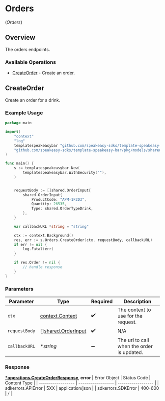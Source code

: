 # Orders
(*Orders*)

## Overview

The orders endpoints.

### Available Operations

* [CreateOrder](#createorder) - Create an order.

## CreateOrder

Create an order for a drink.

### Example Usage

```go
package main

import(
	"context"
	"log"
	templatespeakeasybar "github.com/speakeasy-sdks/template-speakeasy-bar"
	"github.com/speakeasy-sdks/template-speakeasy-bar/pkg/models/shared"
)

func main() {
    s := templatespeakeasybar.New(
        templatespeakeasybar.WithSecurity(""),
    )


    requestBody := []shared.OrderInput{
        shared.OrderInput{
            ProductCode: "APM-1F2D3",
            Quantity: 26535,
            Type: shared.OrderTypeDrink,
        },
    }

    var callbackURL *string = "string"

    ctx := context.Background()
    res, err := s.Orders.CreateOrder(ctx, requestBody, callbackURL)
    if err != nil {
        log.Fatal(err)
    }

    if res.Order != nil {
        // handle response
    }
}
```

### Parameters

| Parameter                                                       | Type                                                            | Required                                                        | Description                                                     |
| --------------------------------------------------------------- | --------------------------------------------------------------- | --------------------------------------------------------------- | --------------------------------------------------------------- |
| `ctx`                                                           | [context.Context](https://pkg.go.dev/context#Context)           | :heavy_check_mark:                                              | The context to use for the request.                             |
| `requestBody`                                                   | [][shared.OrderInput](../../../pkg/models/shared/orderinput.md) | :heavy_check_mark:                                              | N/A                                                             |
| `callbackURL`                                                   | **string*                                                       | :heavy_minus_sign:                                              | The url to call when the order is updated.                      |


### Response

**[*operations.CreateOrderResponse](../../pkg/models/operations/createorderresponse.md), error**
| Error Object       | Status Code        | Content Type       |
| ------------------ | ------------------ | ------------------ |
| sdkerrors.APIError | 5XX                | application/json   |
| sdkerrors.SDKError | 400-600            | */*                |
